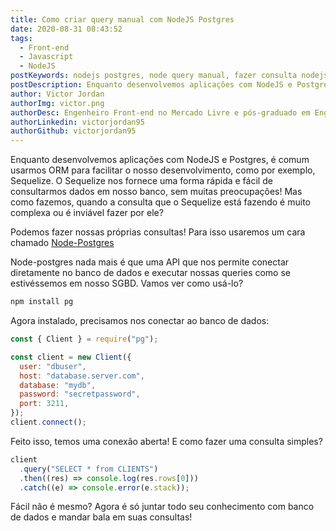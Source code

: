 ```yaml
---
title: Como criar query manual com NodeJS Postgres
date: 2020-08-31 08:43:52
tags:
  - Front-end
  - Javascript
  - NodeJS
postKeywords: nodejs postgres, node query manual, fazer consulta nodejs, consulta propria postgres, select nodejs postgres, select banco, front-end, nodejs, postgres, sequelize, query manual, node-postgres
postDescription: Enquanto desenvolvemos aplicações com NodeJS e Postgres, é comum usarmos ORM para facilitar o nosso desenvolvimento, como por exemplo, Sequelize. O Sequelize nos fornece uma forma rápida e fácil de consultarmos dados em nosso banco, sem muitas preocupações! Mas como fazemos, quando a consulta que o Sequelize está fazendo é muito complexa ou é inviável fazer por ele? Podemos fazer nossas próprias consultas! Para isso usaremos um cara chamado Node-Postgres
author: Victor Jordan
authorImg: victor.png
authorDesc: Engenheiro Front-end no Mercado Livre e pós-graduado em Engenharia de Software pela PUC-MG e formado em Banco de Dados pela Fatec, apaixonado por usabilidade, performance e UX!
authorLinkedin: victorjordan95
authorGithub: victorjordan95
---
```


Enquanto desenvolvemos aplicações com NodeJS e Postgres, é comum usarmos ORM para facilitar o nosso desenvolvimento, como por exemplo, Sequelize.
O Sequelize nos fornece uma forma rápida e fácil de consultarmos dados em nosso banco, sem muitas preocupações!
Mas como fazemos, quando a consulta que o Sequelize está fazendo é muito complexa ou é inviável fazer por ele?

Podemos fazer nossas próprias consultas! Para isso usaremos um cara chamado [Node-Postgres](https://node-postgres.com/)

<!-- more -->

Node-postgres nada mais é que uma API que nos permite conectar diretamente no banco de dados e executar nossas queries como se estivéssemos em nosso SGBD.
Vamos ver como usá-lo?

```cmd
npm install pg
```

Agora instalado, precisamos nos conectar ao banco de dados:

```js
const { Client } = require("pg");

const client = new Client({
  user: "dbuser",
  host: "database.server.com",
  database: "mydb",
  password: "secretpassword",
  port: 3211,
});
client.connect();
```

Feito isso, temos uma conexão aberta!
E como fazer uma consulta simples?

```js
client
  .query("SELECT * from CLIENTS")
  .then((res) => console.log(res.rows[0]))
  .catch((e) => console.error(e.stack));
```

Fácil não é mesmo?
Agora é só juntar todo seu conhecimento com banco de dados e mandar bala em suas consultas!
